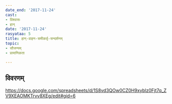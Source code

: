 ```yaml
---
date_end: '2017-11-24'
cast:
- विश्वासः
- हान्
date: '2017-11-24'
rasyataa: 5
title: हान्-वाहन-समीकर्तृ-सन्दर्शनम्
topic:
- सौजन्यम्
- प्रामाणिकता

---
```


## विवरणम्
https://docs.google.com/spreadsheets/d/1S8vd3QOw0CZ0H9xyblz0Fjt7q_ZV9XEAOMKTrvv8XEg/edit#gid=6

